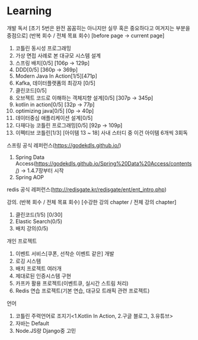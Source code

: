# Learning

개발 독서 [초기 5번은 완전 꼼꼼히는 아니지만 실무 혹은 중요하다고 여겨지는 부분을 중점으로] (반복 회수 / 전체 목표 회수) [before page -> current page]
1. 코틀린 동시성 프로그래밍
2. 가상 면접 사례로 본 대규모 시스템 설계
3. 스프링 배치[0/5] [106p -> 129p]
4. DDD[0/5] [360p -> 369p]
5. Modern Java In Action[1/5][471p]
6. Kafka, 데이터플랫폼의 최강자 [0/5]
7. 클린코드[0/5]
8. 오브젝트 코드로 이해하는 객체지향 설계[0/5] [307p -> 345p]
9. kotlin in action[0/5] [32p -> 77p]
10. optimizing java[0/5] [0p -> 40p]
11. 데이터중심 애플리케이션 설계[0/5]
12. 다재다능 코틀린 프로그래밍[0/5] [92p -> 109p]
13. 이펙티브 코틀린[1/3] [아이템 13 ~ 18] 사내 스터디 중 이건 아이템 6개씩 3회독

스프링 공식 레퍼런스(https://godekdls.github.io/)
1. Spring Data Access(https://godekdls.github.io/Spring%20Data%20Access/contents/) -> 1.4.7장부터 시작
2. Spring AOP

redis 공식 레퍼런스(http://redisgate.kr/redisgate/ent/ent_intro.php)

강의. (반복 회수 / 전체 목표 회수) [수강한 강의 chapter / 전체 강의 chapter]
1. 클린코드(1/5) [0/30]
2. Elastic Search(0/5)
3. 배치 강의(0/5)

개인 프로젝트
1. 이벤트 서비스[쿠폰, 선착순 이벤트 같은] 개발 <TODO>
2. 로깅 시스템 <TODO>
3. 배치 프로젝트 여러개 <TODO>
4. 제대로된 인증시스템 구현 <TODO>
5. 카프카 활용 프로젝트(이벤트큐, 실시간 스트림 처리)
6. Redis 연습 프로젝트(기본 연습, 대규모 트래픽 관련 프로젝트)
  
언어
1. 코틀린 주력언어로 조지기<1.Kotlin In Action, 2.구글 블로그, 3.유튜브>
2. 자바는 Default
3. Node.JS랑 Django중 고민

